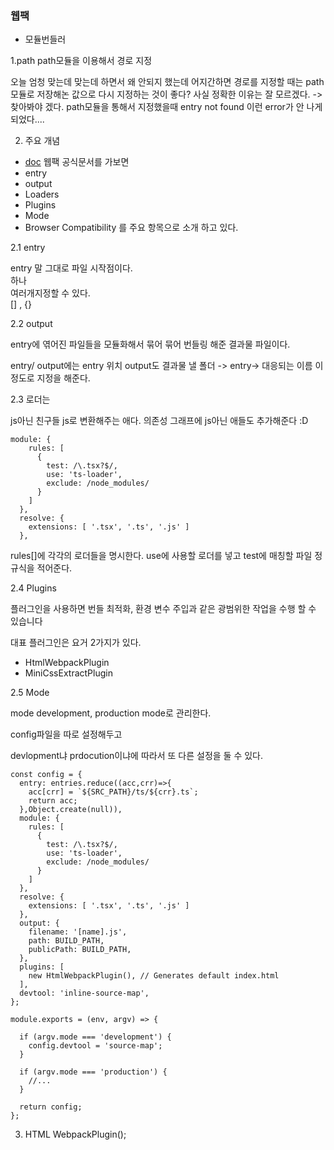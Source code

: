 ### 웹팩 

* 모듈번들러 

1.path 
path모듈을 이용해서 경로 지정 

오늘 엄청 맞는데 맞는데 하면서 왜 안되지 했는데 어지간하면 경로를 지정할 때는 path모듈로 저장해논 값으로 다시 지정하는 것이 좋다?
사실 정확한 이유는 잘 모르겠다. -> 찾아봐야 겠다. 
path모듈을 통해서 지정했을때 entry not found 이런 error가 안 나게 되었다....


2. 주요 개념
* [doc](https://webpack.js.org/concepts)
웹팩 공식문서를 가보면 
* entry 
* output 
* Loaders
* Plugins
* Mode 
* Browser Compatibility 
를 주요 항목으로 소개 하고 있다. 


2.1 entry 

entry 말 그대로 파일 시작점이다. <br>
하나 <br>
여러개지정할 수 있다. <br>
[] , {}  <br>

2.2 output 

entry에 엮어진 파일들을 모듈화해서 묶어 묶어 번들링 해준 결과물 파일이다. 

entry/ output에는 
entry 위치 
output도 결과물 낼 폴더 -> entry-> 대응되는 이름 이정도로 지정을 해준다.

2.3 로더는 

js아닌 친구들 js로 변환해주는 애다.
의존성 그래프에 js아닌 애들도 추가해준다 :D 

```
module: {
    rules: [
      {
        test: /\.tsx?$/,
        use: 'ts-loader',
        exclude: /node_modules/
      }
    ]
  },
  resolve: {
    extensions: [ '.tsx', '.ts', '.js' ]
  },

```

rules[]에 각각의 로더들을 명시한다. 
use에 사용할 로더를 넣고 test에 매칭할 파일 정규식을 적어준다.

2.4 Plugins

플러그인을 사용하면 번들 최적화,  환경 변수 주입과 같은 광범위한 작업을 수행 할 수 있습니다

대표 플러그인은 요거 2가지가 있다. 
* HtmlWebpackPlugin
* MiniCssExtractPlugin


2.5 Mode

mode development, production mode로 관리한다. 

config파일을 따로 설정해두고 

devlopment냐 prdocution이냐에 따라서 또 다른 설정을 둘 수 있다.
```
const config = {
  entry: entries.reduce((acc,crr)=>{
    acc[crr] = `${SRC_PATH}/ts/${crr}.ts`;
    return acc;
  },Object.create(null)),
  module: {
    rules: [
      {
        test: /\.tsx?$/,
        use: 'ts-loader',
        exclude: /node_modules/
      }
    ]
  },
  resolve: {
    extensions: [ '.tsx', '.ts', '.js' ]
  },
  output: {
    filename: '[name].js',
    path: BUILD_PATH,
    publicPath: BUILD_PATH,
  },
  plugins: [
    new HtmlWebpackPlugin(), // Generates default index.html
  ],
  devtool: 'inline-source-map',
};

module.exports = (env, argv) => {

  if (argv.mode === 'development') {
    config.devtool = 'source-map';
  }

  if (argv.mode === 'production') {
    //...
  }

  return config;
};

```

3. HTML WebpackPlugin();